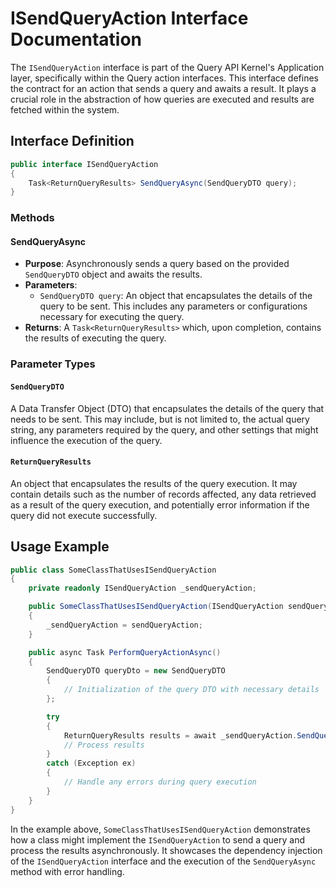 # ISendQueryAction Interface Documentation

The `ISendQueryAction` interface is part of the Query API Kernel's Application layer, specifically within the Query action interfaces. This interface defines the contract for an action that sends a query and awaits a result. It plays a crucial role in the abstraction of how queries are executed and results are fetched within the system.

## Interface Definition

```csharp
public interface ISendQueryAction
{
    Task<ReturnQueryResults> SendQueryAsync(SendQueryDTO query);
}
```

### Methods

#### SendQueryAsync

- **Purpose**: Asynchronously sends a query based on the provided `SendQueryDTO` object and awaits the results.
- **Parameters**:
  - `SendQueryDTO query`: An object that encapsulates the details of the query to be sent. This includes any parameters or configurations necessary for executing the query.
- **Returns**: A `Task<ReturnQueryResults>` which, upon completion, contains the results of executing the query.

### Parameter Types

#### `SendQueryDTO`

A Data Transfer Object (DTO) that encapsulates the details of the query that needs to be sent. This may include, but is not limited to, the actual query string, any parameters required by the query, and other settings that might influence the execution of the query.

#### `ReturnQueryResults`

An object that encapsulates the results of the query execution. It may contain details such as the number of records affected, any data retrieved as a result of the query execution, and potentially error information if the query did not execute successfully.

## Usage Example

```csharp
public class SomeClassThatUsesISendQueryAction
{
    private readonly ISendQueryAction _sendQueryAction;

    public SomeClassThatUsesISendQueryAction(ISendQueryAction sendQueryAction)
    {
        _sendQueryAction = sendQueryAction;
    }

    public async Task PerformQueryActionAsync()
    {
        SendQueryDTO queryDto = new SendQueryDTO
        {
            // Initialization of the query DTO with necessary details
        };

        try
        {
            ReturnQueryResults results = await _sendQueryAction.SendQueryAsync(queryDto);
            // Process results
        }
        catch (Exception ex)
        {
            // Handle any errors during query execution
        }
    }
}
```

In the example above, `SomeClassThatUsesISendQueryAction` demonstrates how a class might implement the `ISendQueryAction` to send a query and process the results asynchronously. It showcases the dependency injection of the `ISendQueryAction` interface and the execution of the `SendQueryAsync` method with error handling.